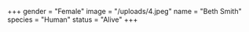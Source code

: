 +++
gender = "Female"
image = "/uploads/4.jpeg"
name = "Beth Smith"
species = "Human"
status = "Alive"
+++
